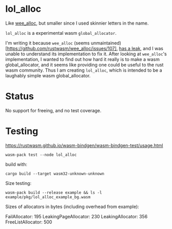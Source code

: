 # lol_alloc

Like [wee_alloc](https://github.com/rustwasm/wee_alloc), but smaller since I used skinnier letters in the name.

`lol_alloc` is a experimental wasm `global_allocator`.

I'm writing it because `wee_alloc` (seems unmaintained)[https://github.com/rustwasm/wee_alloc/issues/107], [has a leak](https://github.com/rustwasm/wee_alloc/issues/106), and I was unable to understand its implementation to fix it.
After looking at `wee_alloc`'s implementation, I wanted to find out how hard it really is to make a wasm global_allocator, and it seems like providing one could be useful to the rust wasm community.
Thus I am creating `lol_alloc`, which is intended to be a laughably simple wasm global_allocator.

# Status

No support for freeing, and no test coverage.

# Testing

https://rustwasm.github.io/wasm-bindgen/wasm-bindgen-test/usage.html

```
wasm-pack test --node lol_alloc
```

build with:

```
cargo build --target wasm32-unknown-unknown
```

Size testing:

```
wasm-pack build --release example && ls -l example/pkg/lol_alloc_example_bg.wasm
```

Sizes of allocators in bytes (including overhead from example):

FailAllocator: 195
LeakingPageAllocator: 230
LeakingAllocator: 356
FreeListAllocator: 500
